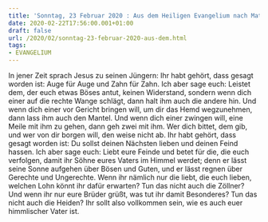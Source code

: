 ```yaml
---
title: 'Sonntag, 23 Februar 2020 : Aus dem Heiligen Evangelium nach Matthäus - Mt 5,38-48.'
date: 2020-02-22T17:56:00.001+01:00
draft: false
url: /2020/02/sonntag-23-februar-2020-aus-dem.html
tags: 
- EVANGELIUM
---
```


In jener Zeit sprach Jesus zu seinen Jüngern: Ihr habt gehört, dass gesagt worden ist: Auge für Auge und Zahn für Zahn. Ich aber sage euch: Leistet dem, der euch etwas Böses antut, keinen Widerstand, sondern wenn dich einer auf die rechte Wange schlägt, dann halt ihm auch die andere hin. Und wenn dich einer vor Gericht bringen will, um dir das Hemd wegzunehmen, dann lass ihm auch den Mantel. Und wenn dich einer zwingen will, eine Meile mit ihm zu gehen, dann geh zwei mit ihm. Wer dich bittet, dem gib, und wer von dir borgen will, den weise nicht ab. Ihr habt gehört, dass gesagt worden ist: Du sollst deinen Nächsten lieben und deinen Feind hassen. Ich aber sage euch: Liebt eure Feinde und betet für die, die euch verfolgen, damit ihr Söhne eures Vaters im Himmel werdet; denn er lässt seine Sonne aufgehen über Bösen und Guten, und er lässt regnen über Gerechte und Ungerechte. Wenn ihr nämlich nur die liebt, die euch lieben, welchen Lohn könnt ihr dafür erwarten? Tun das nicht auch die Zöllner? Und wenn ihr nur eure Brüder grüßt, was tut ihr damit Besonderes? Tun das nicht auch die Heiden? Ihr sollt also vollkommen sein, wie es auch euer himmlischer Vater ist.